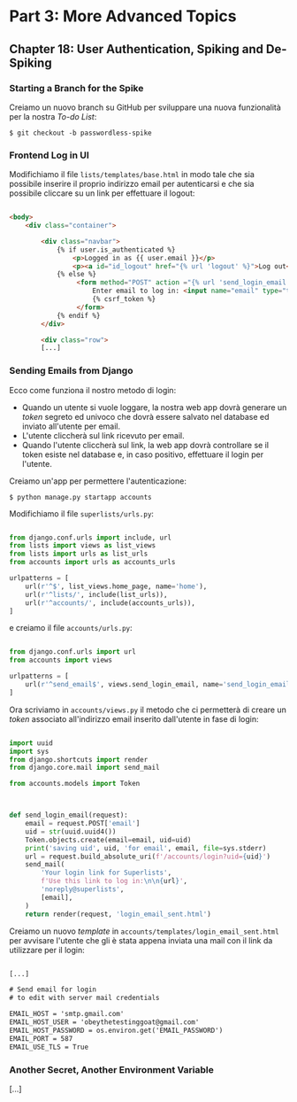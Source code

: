 # Part 3: More Advanced Topics

## Chapter 18: User Authentication, Spiking and De-Spiking

### Starting a Branch for the Spike

Creiamo un nuovo branch su GitHub per sviluppare una nuova funzionalità per la nostra _To-do List_:

`$ git checkout -b passwordless-spike`


### Frontend Log in UI

Modifichiamo il file `lists/templates/base.html` in modo tale che sia possibile inserire il proprio indirizzo email per autenticarsi e che sia possibile cliccare su un link per effettuare il logout:

```html

<body>
    <div class="container">

        <div class="navbar">
            {% if user.is_authenticated %}
                <p>Logged in as {{ user.email }}</p>
                <p><a id="id_logout" href="{% url 'logout' %}">Log out</a></p>
            {% else %}
                 <form method="POST" action ="{% url 'send_login_email' %}">
                     Enter email to log in: <input name="email" type="text" />
                     {% csrf_token %}
                 </form>
            {% endif %}
        </div>

        <div class="row">
        [...]

```


### Sending Emails from Django

Ecco come funziona il nostro metodo di login:
* Quando un utente si vuole loggare, la nostra web app dovrà generare un _token_ segreto ed univoco che dovrà essere salvato nel database ed inviato all'utente per email.
* L'utente cliccherà sul link ricevuto per email.
* Quando l'utente cliccherà sul link, la web app dovrà controllare se il token esiste nel database e, in caso positivo, effettuare il login per l'utente.

Creiamo un'app per permettere l'autenticazione:

`$ python manage.py startapp accounts`

Modifichiamo il file `superlists/urls.py`:

```py

from django.conf.urls import include, url
from lists import views as list_views
from lists import urls as list_urls
from accounts import urls as accounts_urls

urlpatterns = [
	url(r'^$', list_views.home_page, name='home'),
	url(r'^lists/', include(list_urls)),
	url(r'^accounts/', include(accounts_urls)),
]

```

e creiamo il file `accounts/urls.py`:

```py

from django.conf.urls import url
from accounts import views

urlpatterns = [
	url(r'^send_email$', views.send_login_email, name='send_login_email'),
]

```

Ora scriviamo in `accounts/views.py` il metodo che ci permetterà di creare un _token_ associato all'indirizzo email inserito dall'utente in fase di login:

```py

import uuid
import sys
from django.shortcuts import render
from django.core.mail import send_mail

from accounts.models import Token



def send_login_email(request):
	email = request.POST['email']
	uid = str(uuid.uuid4())
	Token.objects.create(email=email, uid=uid)
	print('saving uid', uid, 'for email', email, file=sys.stderr)
	url = request.build_absolute_uri(f'/accounts/login?uid={uid}')
	send_mail(
		'Your login link for Superlists',
		f'Use this link to log in:\n\n{url}',
		'noreply@superlists',
		[email],
	)
	return render(request, 'login_email_sent.html')

```

Creiamo un nuovo _template_ in `accounts/templates/login_email_sent.html` per avvisare l'utente che gli è stata appena inviata una mail con il link da utilizzare per il login:

```html

[...]

# Send email for login
# to edit with server mail credentials

EMAIL_HOST = 'smtp.gmail.com'
EMAIL_HOST_USER = 'obeythetestinggoat@gmail.com'
EMAIL_HOST_PASSWORD = os.environ.get('EMAIL_PASSWORD')
EMAIL_PORT = 587
EMAIL_USE_TLS = True

```

### Another Secret, Another Environment Variable

[...]
